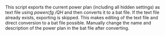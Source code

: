 This script exports the current power plan (including all hidden settings) as text file using *powercfg /QH* and then converts it to a bat file. If the text file already exists, exporting is skipped. This makes editing of the text file and direct conversion to a bat file possible.
Manually change the name and description of the power plan in the bat file after converting.